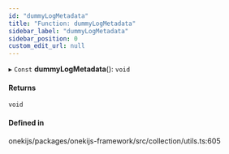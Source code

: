 ```yaml
---
id: "dummyLogMetadata"
title: "Function: dummyLogMetadata"
sidebar_label: "dummyLogMetadata"
sidebar_position: 0
custom_edit_url: null
---
```


▸ `Const` **dummyLogMetadata**(): `void`

#### Returns

`void`

#### Defined in

onekijs/packages/onekijs-framework/src/collection/utils.ts:605
